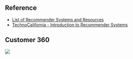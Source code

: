 ## Reference

* [List of Recommender Systems and Resources](https://github.com/grahamjenson/list_of_recommender_systems)
* [TechnoCalifornia - Introduction to Recommender Systems](http://technocalifornia.blogspot.com/2014/08/introduction-to-recommender-systems-4.html?m=1&from=singlemessage&isappinstalled=0)

## Customer 360
![](https://github.com/geoffreylink/Projects/blob/master/02%20Recommender%20Systems/images/Customer360.png)
